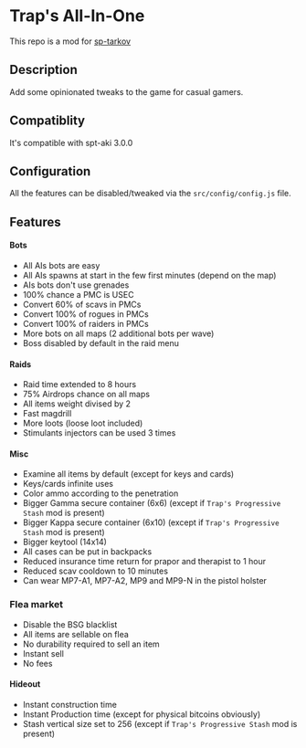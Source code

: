 # Trap's All-In-One

This repo is a mod for [sp-tarkov](https://sp-tarkov.com/)

## Description

Add some opinionated tweaks to the game for casual gamers.

## Compatiblity

It's compatible with spt-aki 3.0.0

## Configuration

All the features can be disabled/tweaked via the `src/config/config.js` file.

## Features

#### Bots

- All AIs bots are easy
- All AIs spawns at start in the few first minutes (depend on the map)
- AIs bots don't use grenades
- 100% chance a PMC is USEC
- Convert 60% of scavs in PMCs
- Convert 100% of rogues in PMCs
- Convert 100% of raiders in PMCs
- More bots on all maps (2 additional bots per wave)
- Boss disabled by default in the raid menu

#### Raids

- Raid time extended to 8 hours
- 75% Airdrops chance on all maps
- All items weight divised by 2
- Fast magdrill
- More loots (loose loot included)
- Stimulants injectors can be used 3 times

#### Misc

- Examine all items by default (except for keys and cards)
- Keys/cards infinite uses
- Color ammo according to the penetration
- Bigger Gamma secure container (6x6) (except if `Trap's Progressive Stash` mod is present)
- Bigger Kappa secure container (6x10) (except if `Trap's Progressive Stash` mod is present)
- Bigger keytool (14x14)
- All cases can be put in backpacks
- Reduced insurance time return for prapor and therapist to 1 hour
- Reduced scav cooldown to 10 minutes
- Can wear MP7-A1, MP7-A2, MP9 and MP9-N in the pistol holster

### Flea market

- Disable the BSG blacklist
- All items are sellable on flea
- No durability required to sell an item
- Instant sell
- No fees

#### Hideout

- Instant construction time
- Instant Production time (except for physical bitcoins obviously)
- Stash vertical size set to 256 (except if `Trap's Progressive Stash` mod is present)
